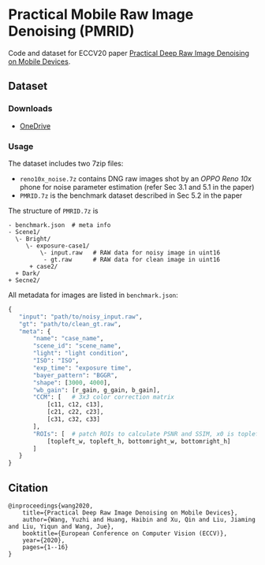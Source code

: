 # Practical Mobile Raw Image Denoising (PMRID)

Code and dataset for ECCV20 paper [Practical Deep Raw Image Denoising on Mobile Devices](https://arxiv.org/abs/2010.06935).

## Dataset

### Downloads
- [OneDrive](https://megvii-my.sharepoint.cn/:f:/g/personal/wangyuzhi_megvii_com/Et4v2Z7CkRxHnbcFUq6RXZMBfXUrlm_Se5OVDvcdujVsMA?e=vcfJWs)

### Usage

The dataset includes two 7zip files:
- `reno10x_noise.7z` contains DNG raw images shot by an _OPPO Reno 10x_ phone for noise parameter estimation (refer Sec 3.1 and 5.1 in the paper)
- `PMRID.7z` is the benchmark dataset described in Sec 5.2 in the paper

The structure of `PMRID.7z` is
```
- benchmark.json  # meta info
- Scene1/
  \- Bright/
     \- exposure-case1/ 
         \- input.raw   # RAW data for noisy image in uint16
          - gt.raw      # RAW data for clean image in uint16
      + case2/
  + Dark/
+ Secne2/
```

All metadata for images are listed in `benchmark.json`:
```python
{
   "input": "path/to/noisy_input.raw",
   "gt": "path/to/clean_gt.raw",
   "meta": {
       "name": "case_name",
       "scene_id": "scene_name",
       "light": "light condition",
       "ISO": "ISO",
       "exp_time": "exposure time",
       "bayer_pattern": "BGGR",
       "shape": [3000, 4000],
       "wb_gain": [r_gain, g_gain, b_gain],
       "CCM": [   # 3x3 color correction matrix
           [c11, c12, c13], 
           [c21, c22, c23], 
           [c31, c32, c33]
       ],
       "ROIs": [  # patch ROIs to calculate PSNR and SSIM, x0 is topleft
           [topleft_w, topleft_h, bottomright_w, bottomright_h]
       ]
   }
}
```


## Citation
```
@inproceedings{wang2020,
	title={Practical Deep Raw Image Denoising on Mobile Devices},
	author={Wang, Yuzhi and Huang, Haibin and Xu, Qin and Liu, Jiaming and Liu, Yiqun and Wang, Jue},
	booktitle={European Conference on Computer Vision (ECCV)},
	year={2020},
	pages={1--16}
}
```
